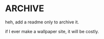 # ARCHIVE

heh, add a readme only to archive it.

if I ever make a wallpaper site, it will be costly.
